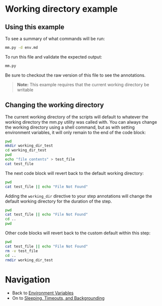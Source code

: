 # Working directory example

## Using this example
To see a summary of what commands will be run:

```bash
mm.py -d env.md
```

To run this file and validate the expected output:

```bash
mm.py
```

Be sure to checkout the raw version of this file to see the annotations.

> **Note:** This example requires that the current working directory be writable

## Changing the working directory

The current working directory of the scripts will default to whatever the working directory the mm.py utility was called with. You can always change the working directory using a shell command, but as with setting environment variables, it will only remain to the end of the code block:

<!-- STEP 
name: Default working directory
expected_stdout_lines:
  - file contents
  - File Not Found
-->

```bash
pwd
mkdir working_dir_test
cd working_dir_test
pwd
echo "file contents" > test_file
cat test_file
```

The next code block will revert back to the default working directory:
 
```bash
pwd
cat test_file || echo "File Not Found"
```

<!-- END_STEP -->

Adding the ```working_dir``` directive to your step annotations will change the default working directory for the duration of the step. 

<!-- STEP 
name: Custom default working directory
working_dir: working_dir_test
expected_stdout_lines:
  - file contents
  - file contents
-->
 
```bash
pwd
cat test_file || echo "File Not Found"
cd ..
pwd
```

Other code blocks will revert back to the custom default within this step:

```bash
pwd
cat test_file || echo "File Not Found"
rm -v test_file
cd ..
rmdir working_dir_test
```

<!-- END_STEP -->

# Navigation

* Back to [Environment Variables](env.md)
* On to [Sleeping, Timeouts, and Backgrounding](background.md)
